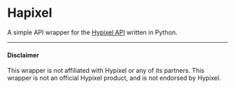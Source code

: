 # Hapixel

A simple API wrapper for the [Hypixel API](https://api.hypixel.net) written in Python.

---

#### Disclaimer

This wrapper is not affiliated with Hypixel or any of its partners. This wrapper is not an official Hypixel product, and
is not endorsed by Hypixel.